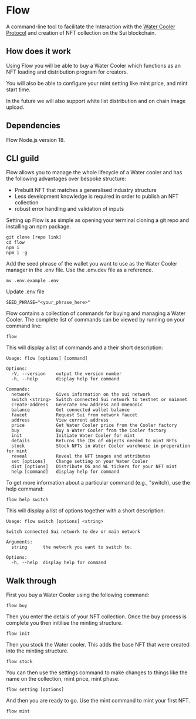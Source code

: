 # Flow

A command-line tool to facilitate the Interaction with the [Water Cooler Protocol](https://github.com/VisionDeCreator/water_cooler "Water Cooler Protocol") and creation of NFT collection on the Sui blockchain.

## How does it work
Using Flow you will be able to buy a Water Cooler which functions as an NFT loading and distribution program for creators.

You will also be able to configure your mint setting like mint price, and mint start time.

In the future we will also support white list distribution and on chain image upload.

## Dependencies
Flow Node.js version 18.


## CLI guild
Flow allows you to manage the whole lifecycle of a Water cooler and has the following advantages over bespoke structure:
- Prebuilt NFT that matches a generalised industry structure
- Less development knowledge is required in order to publish an NFT collection
- robust error handling and validation of inputs

Setting up Flow is as simple as opening your terminal cloning a git repo and installing an npm package.
```shell
git clone [repo link]
cd flow
npm i
npm i -g
```

Add the seed phrase of the wallet you want to use as the Water Cooler manager in the .env file. Use the .env.dev file as a reference.
```
mv .env.example .env
```

Update .env file
```
SEED_PHRASE="<your_phrase_here>"
```

Flow contains a collection of commands for buying and managing a Water Cooler. The complete list of commands can be viewed by running on your command line:
```shell
flow
```
This will display a list of commands and a their short description:
```shell
Usage: flow [options] [command]

Options:
  -V, --version    output the version number
  -h, --help       display help for command

Commands:
  network          Gives information on the sui network
  switch <string>  Switch connected Sui network to testnet or mainnet
  create-address   Generate new address and mnemonic
  balance          Get connected wallet balance
  faucet           Request Sui from network faucet
  address          View current address
  price            Get Water Cooler price from the Cooler factory
  buy              Buy a Water Cooler from the Cooler factory
  init             Initiate Water Cooler for mint
  details          Returns the IDs of objects needed to mint NFTs
  stock            Stock NFTs in Water Cooler warehouse in preperation for mint
  reveal           Reveal the NFT images and attributes
  set [options]    Change setting on your Water Cooler
  dist [options]   Distribute OG and WL tickers for your NFT mint
  help [command]   display help for command
```

To get more information about a particular command (e.g., "switch), use the help command:
```shell
flow help switch
```

This will display a list of options together with a short description:

```shell
Usage: flow switch [options] <string>

Switch connected Sui network to dev or main network

Arguments:
  string      the network you want to switch to.

Options:
  -h, --help  display help for command
```

## Walk through
First you buy a Water Cooler using the following command:
```
flow buy
```
Then you enter the details of your NFT collection. Once the buy process is complete you then initilise the minting structure.

```
flow init
```

Then you stock the Water cooler. This adds the base NFT that were created into the minting structure.

```
flow stock
```

You can then use the settings command to make changes to things like the name on the collection, mint price, mint phase.
```
flow setting [options]
```

And then you are ready to go. Use the mint command to mint your first NFT.
```
flow mint
```